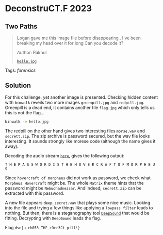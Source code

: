 # DeconstruCT.F 2023

## Two Paths

> Logan gave me this image file before disappearing..
I've been breaking my head over it for long
Can you decode it?
>
>  Author: Rakhul
>
> [`hello.jpg`](hello.jpg)

Tags: _forensics_

## Solution
For this challenge, yet another image is presented. Checking hidden content with `binwalk` reveils two more images `greenpill.jpg` and `redpill.jpg`. Greenpill is a dead end, it contains another file `flag.jpg` which only tells us this is not the flag...

```bash
binwalk -e hello.jpg
```

The redpill on the other hand gives two interesting files `morse.wav` and `secrett.zip`. The zip archive is password secured, but the wav file looks interesting. It sounds strongly like morese code (although the name gives it away). 

Decoding the audio stream [`here`](https://morsecode.world/international/decoder/audio-decoder-adaptive.html), gives the following output:

```
T H E P A S S W O R D I S T H E H O V E R C R A F T O F M O R P H E U S
```

Since `hovercraft of morpheus` did not work as password, we check what `Morpheus Hovercraft` might be. The whole `Matrix` theme hints that the password might be `Nebuchadnezzar`. And indeed, `secrett.zip` can be extracted with this password.

A new file appears `deep_secret.wav` that plays some nice music. Looking into the file and trying a few things like applying a `lowpass filter` leads to nothing. But then, there is a steganography  tool [`DeepSound`](https://jpinsoft.net/deepsound/overview.aspx) that would be fitting. Decrypting with `DeepSound` leads the flag.

Flag `dsc{u_ch053_THE_cOrr3Ct_pill!}`